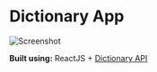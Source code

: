 # Dictionary App

![Screenshot](https://i.imgur.com/p2GhnEn.png)

**Built using:** ReactJS + [Dictionary API](https://dictionaryapi.dev)